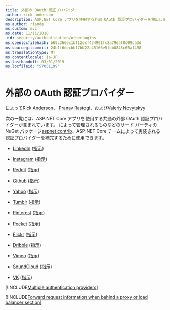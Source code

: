 ```yaml
---
title: 外部の OAuth 認証プロバイダー
author: rick-anderson
description: ASP.NET Core アプリを使用する外部 OAuth 認証プロバイダーを検出します。
ms.author: riande
ms.custom: mvc
ms.date: 11/11/2018
uid: security/authentication/otherlogins
ms.openlocfilehash: b69c366ec1bf12ccf434991fc8a79eaf8c09da3d
ms.sourcegitcommit: 24b1f6decbb17bb22a45166e5fdb0845c65af498
ms.translationtype: MT
ms.contentlocale: ja-JP
ms.lasthandoff: 03/01/2019
ms.locfileid: "57051199"
---
```

# <a name="external-oauth-authentication-providers"></a>外部の OAuth 認証プロバイダー

によって[Rick Anderson](https://twitter.com/RickAndMSFT)、 [Pranav Rastogi](https://github.com/rustd)、および[Valeriy Novytskyy](https://github.com/01binary)

次の一覧には、ASP.NET Core アプリを使用する共通の外部 OAuth 認証プロバイダーが含まれています。 によって管理されるものなどのサード パーティの NuGet パッケージ[aspnet contrib](https://www.nuget.org/packages?q=owners%3Aaspnet-contrib+title%3AOAuth)、ASP.NET Core チームによって実装される認証プロバイダーを補完するために使用できます。

* [LinkedIn](https://www.linkedin.com/developer/apps) ([指示](https://developer.linkedin.com/docs/oauth2))

* [Instagram](https://www.instagram.com/developer/register/) ([指示](https://www.instagram.com/developer/authentication/))

* [Reddit](https://www.reddit.com/login?dest=https%3A%2F%2Fwww.reddit.com%2Fprefs%2Fapps) ([指示](https://github.com/reddit/reddit/wiki/OAuth2-Quick-Start-Example))

* [Github](https://github.com/login?return_to=https%3A%2F%2Fgithub.com%2Fsettings%2Fapplications%2Fnew) ([指示](https://developer.github.com/v3/oauth/))

* [Yahoo](https://login.yahoo.com/config/login?src=devnet&.done=http%3A%2F%2Fdeveloper.yahoo.com%2Fapps%2Fcreate%2F) ([指示](https://developer.yahoo.com/bbauth/user.html))

* [Tumblr](https://www.tumblr.com/oauth/apps) ([指示](https://www.tumblr.com/docs/api/v2#auth))

* [Pinterest](https://www.pinterest.com/login/?next=http%3A%2F%2Fdevsite%2Fapps%2F) ([指示](https://developers.pinterest.com/docs/api/overview/?))

* [Pocket](https://getpocket.com/developer/apps/new) ([指示](https://getpocket.com/developer/docs/authentication))

* [Flickr](https://www.flickr.com/services/apps/create) ([指示](https://www.flickr.com/services/api/auth.oauth.html))

* [Dribble](https://dribbble.com/signup) ([指示](http://developer.dribbble.com/v1/oauth/))

* [Vimeo](https://vimeo.com/join) ([指示](https://developer.vimeo.com/api/authentication))

* [SoundCloud](https://soundcloud.com/you/apps/new) ([指示](https://developers.soundcloud.com/blog/we-love-oauth-2))

* [VK](https://vk.com/apps?act=manage) ([指示](https://vk.com/pages?oid=-17680044&p=Authorizing_Sites))

[!INCLUDE[Multiple authentication providers](includes/chain-auth-providers.md)]

[!INCLUDE[Forward request information when behind a proxy or load balancer section](includes/forwarded-headers-middleware.md)]
